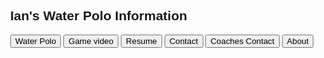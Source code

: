 
<html>
<head>
<meta name="viewport" content="width=device-width, initial-scale=1">
<style>
body, html {
    height: 100%;
    margin: 0;
  }
  .bg {
    
    background-image: url("wat.jpg");
    
    height: 110%; 
   
    background-position: center;
    background-repeat: no-repeat;
    background-size: cover;
  }
body {font-family: Arial;}
/* Style the tab */
.tab {
  overflow: hidden;
  border: 1px solid #ccc;
  background-color: #ccc;
}
/* Style the buttons inside the tab */
.tab button {
  background-color: white;
  float: left;
  border: none;
  outline: none;
  cursor: pointer;
  padding: 14px 16px;
  transition: 0.3s;
  font-size: 17px;
  font-color:black;
}
/* Change background color of buttons on hover */
.tab button:hover {
  background-color: #ccc;
}
/* Create an active/current tablink class */
.tab button.active {
  background-color: #ccc;
}
/* Style the tab content */
.tabcontent {
  display: none;
  color: black;
  padding: 6px 12px;
  border: 1px solid #ccc;
  border-top: none;
}
</style>
</head>
<body>

<h2>Ian's Water Polo Information</h2>


<div class="tab">
  <button class="tablinks" onclick="openCity(event, 'Waterpolo')">Water Polo</button>
  <button class="tablinks" onclick="openCity(event, 'Game video')">Game video</button>
  <button class="tablinks" onclick="openCity(event, 'resume')">Resume</button>
  <button class="tablinks" onclick="openCity(event, 'contact')">Contact</button>
  <button class="tablinks" onclick="openCity(event, 'coaches')">Coaches Contact</button>
  <button class="tablinks" onclick="openCity(event, 'about')">About</button>
</div>


<div id="Waterpolo" class="tabcontent">
  <h3>Water polo</h3>
  <p>My name is Ian Fry, I play water polo for <a href="https://seadevils.org/water-polo" target="_blank">Potomac Water Polo</a> in Maryland.</p>
    
   <img src="github/me.JPG" width="600" height="1071">  

   <p><a href="https://seadevils.org/water-polo" target="_blank">My Team</a></p>
  
</div>
<div id="Game video" class="tabcontent">
    
   <p>Here is my youtube channel with game footage</p>
   <iframe width="560" height="315" src="https://www.youtube.com/embed/qQQKj9dj0ys" frameborder="0" allow="accelerometer; autoplay; encrypted-media; gyroscope; picture-in-picture" allowfullscreen></iframe>
  
  <iframe width="560" height="315" src="https://www.youtube.com/embed/-Mx4lNr3P-0" frameborder="0" allow="accelerometer; autoplay; encrypted-media; gyroscope; picture-in-picture" allowfullscreen></iframe>
    
   <p><a href="https://www.youtube.com/channel/UCvnw8g9ZKqtqCGTTIsE__TA" target="_blank">If the videos don't work click here</a></p>
   
 </div>

<div id="resume" class="tabcontent">
  <h3>Here are my Water Polo acomplishments and events</h3>
  <p>
   2013 - 2018 JOs 
   <br/>
    2018 2nd place NJO 16u Invitational 
   <br/>
    2013-2016 ODP National Championships NEZ 
   <br/>
    2017 USA Water Polo National Team Selection Camp 
    </br>
    2017 USA Water Polo Futures camp at Olympic Training Center, Colorado Springs, Co
    <br/>
    2018 and 2019 North VS. South Challenge Champions in North Carolina Tournament
    <br/>
    2017-2018, 2018-2019 High School Swim Team Virginia State Championships Meet
    <br/>
    2018 and 2019 George Mason Scholar Athlete 
   </p> 
</div>

<div id="contact" class="tabcontent">
  <h3>Contact information</h3>
  <p>Here is a list of my contact information. 
    <br/>
    Email: ianfrywaterpolo@gmail.com
    <br/>
    Phone #7035590270
    <br/>
    <a id="mySchool" href="https://gm.fccps.org">High School: George Mason</a>
    <br/> 
    City: Falls Church
    <br/>
      State: Virginia
    <br/>
     <iframe src="https://www.google.com/maps/embed?pb=!1m18!1m12!1m3!1d24845.268559142238!2d-77.18982968260268!3d38.88605279807087!2m3!1f0!2f0!3f0!3m2!1i1024!2i768!4f13.1!3m3!1m2!1s0x89b64b6e7a4663ad%3A0x6e536688973d9759!2sFalls+Church%2C+VA!5e0!3m2!1sen!2sus!4v1551505069642" width="600" height="450" frameborder="0" style="border:0" allowfullscreen></iframe>
    

  </p>
</div>
    <div id="coaches" class="tabcontent">
    <h4>Coaches information:</h4>
    <p> Potomac Waterpolo Club Head Coach Jonah Dowd
    <br/>
    Phone# 909-762-2740
    <br/>
    Email: jonahbdowd@gmail.com
    </p>
    
   <img src="github/jonah.jpeg" width="105" height="145">  
   </div>
   
<div id="about" class="tabcontent">
  <h3>About</h3>
  <p>
   2021 Graduation year
      <br/>
   Height: 6'1" 
      <br/>
   Weight: 200 (lbs)
      <br/>
   Wing Span: 6' 7"
      <br/>
   50 (Yards) Free Time: 24.63
      <br/>
   100 (Yards) Free Time: 53.50
     <br/>
   50 (M)  BackStroke: 32.20
  <br/>   
This website was coded by me, Ian Fry. I wanted to have a website where I could post water polo highlights, and other information. However I wanted to do it in an interesting way, so I decided to code my own website using Html.</p>
    
  <img src="github/win.png" width="471" height="624">  
  <img src="github/team.JPG" width="767" height="575">  
</div>

<!-- below is the main needed stuff that i dont know much about, however i can put my needed information here as its below the tabs!-->
<div class="bg">
 

    
<script>
function openCity(evt, cityName) {
  var i, tabcontent, tablinks;
  tabcontent = document.getElementsByClassName("tabcontent");
  for (i = 0; i < tabcontent.length; i++) {
    tabcontent[i].style.display = "none";
  }
  tablinks = document.getElementsByClassName("tablinks");
  for (i = 0; i < tablinks.length; i++) {
    tablinks[i].className = tablinks[i].className.replace(" active", "");
  }
  document.getElementById(cityName).style.display = "block";
  evt.currentTarget.className += " active";
}
</script>
